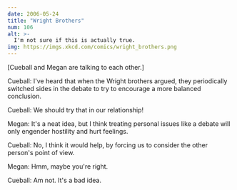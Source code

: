 ```yaml
---
date: 2006-05-24
title: "Wright Brothers"
num: 106
alt: >-
  I'm not sure if this is actually true.
img: https://imgs.xkcd.com/comics/wright_brothers.png
---
```

[Cueball and Megan are talking to each other.]

Cueball: I've heard that when the Wright brothers argued, they periodically switched sides in the debate to try to encourage a more balanced conclusion.

Cueball: We should try that in our relationship!

Megan: It's a neat idea, but I think treating personal issues like a debate will only engender hostility and hurt feelings.

Cueball: No, I think it would help, by forcing us to consider the other person's point of view.

Megan: Hmm, maybe you're right.

Cueball: Am not. It's a bad idea.